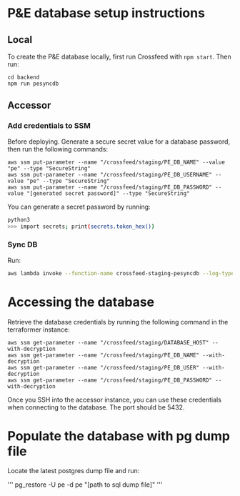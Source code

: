 # P&E database setup instructions

## Local

To create the P&E database locally, first run Crossfeed with `npm start`. Then run:

```
cd backend
npm run pesyncdb
```

## Accessor

### Add credentials to SSM

Before deploying. Generate a secure secret value for a database password, then run the following commands:

```
aws ssm put-parameter --name "/crossfeed/staging/PE_DB_NAME" --value "pe" --type "SecureString"
aws ssm put-parameter --name "/crossfeed/staging/PE_DB_USERNAME" --value "pe" --type "SecureString"
aws ssm put-parameter --name "/crossfeed/staging/PE_DB_PASSWORD" --value "[generated secret password]" --type "SecureString"
```

You can generate a secret password by running:

```bash
python3
>>> import secrets; print(secrets.token_hex())
```


### Sync DB

Run:

```bash
aws lambda invoke --function-name crossfeed-staging-pesyncdb --log-type Tail --region us-east-1 /dev/stderr --query 'LogResult' --output text | base64 -d
```

# Accessing the database

Retrieve the database credentials by running the following command in the terraformer instance:

```
aws ssm get-parameter --name "/crossfeed/staging/DATABASE_HOST" --with-decryption
aws ssm get-parameter --name "/crossfeed/staging/PE_DB_NAME" --with-decryption
aws ssm get-parameter --name "/crossfeed/staging/PE_DB_USER" --with-decryption
aws ssm get-parameter --name "/crossfeed/staging/PE_DB_PASSWORD" --with-decryption
```

Once you SSH into the accessor instance, you can use these credentials when connecting to the database. The port should be 5432.

# Populate the database with pg dump file

Locate the latest postgres dump file and run:

'''
pg_restore -U pe -d pe "[path to sql dump file]"
'''
